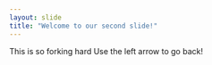 ```yaml
---
layout: slide
title: "Welcome to our second slide!"
---
```

This is so forking hard 
Use the left arrow to go back!
